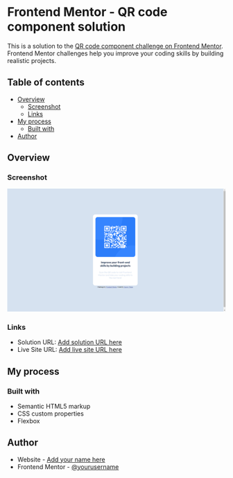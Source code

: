 # Frontend Mentor - QR code component solution

This is a solution to the [QR code component challenge on Frontend Mentor](https://www.frontendmentor.io/challenges/qr-code-component-iux_sIO_H). Frontend Mentor challenges help you improve your coding skills by building realistic projects. 

## Table of contents

- [Overview](#overview)
  - [Screenshot](#screenshot)
  - [Links](#links)
- [My process](#my-process)
  - [Built with](#built-with)
- [Author](#author)

## Overview

### Screenshot

![](./screenshot.png)

### Links

- Solution URL: [Add solution URL here](https://github.com/apoorvnema/QR-code-component-challenge)
- Live Site URL: [Add live site URL here](https://apoorvnema.github.io/QR-code-component-challenge/)

## My process

### Built with

- Semantic HTML5 markup
- CSS custom properties
- Flexbox

## Author

- Website - [Add your name here](https://apoorvnema.pro)
- Frontend Mentor - [@yourusername](https://www.frontendmentor.io/profile/apoorvnema)

